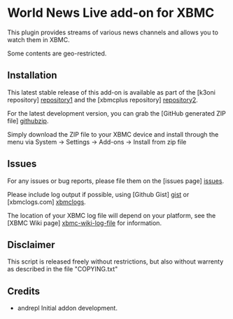 World News Live add-on for XBMC
==========================================

This plugin provides streams of various news channels and allows you to watch them in XBMC.

Some contents are geo-restricted.

Installation
------------
This latest stable release of this add-on is available as part of the 
[k3oni repository] [repository1] and the [xbmcplus repository] [repository2].

For the latest development version, 
you can grab the [GitHub generated ZIP file] [githubzip].

Simply download the ZIP file to your XBMC device and install through the menu
via System -> Settings -> Add-ons -> Install from zip file

Issues
------
For any issues or bug reports, please file them on the [issues page] [issues].

Please include log output if possible, using [Github Gist] [gist] or 
[xbmclogs.com] [xbmclogs].

The location of your XBMC log file will depend on your platform, 
see the [XBMC Wiki page] [xbmc-wiki-log-file] for information.

Disclaimer
----------
This script is released freely without restrictions, but also without
warrenty as described in the file "COPYING.txt"

Credits
-------
 - andrepl
	Initial addon development.

[repository1]: https://github.com/k3oni/repository.k3oni.xbmc/archive/master.zip
[repository2]: https://home.no/xbmcplus/fusion/repository/
[githubzip]: https://github.com/k3oni/plugin.video.world.news.live/archive/master.zip
[issues]: https://github.com/k3oni/plugin.video.world.news.live/
[gist]: https://gist.github.com
[xbmclogs]: http://xbmclogs.com/
[xbmc-wiki-log-file]: http://wiki.xbmc.org/index.php?title=Log_file/Advanced#Log_files

